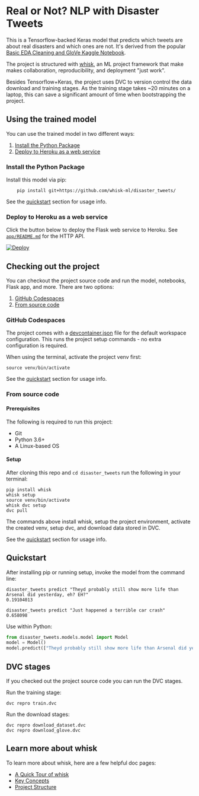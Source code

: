 # Real or Not? NLP with Disaster Tweets

This is a Tensorflow-backed Keras model that predicts which tweets are about real disasters and which ones are not. It's derived from the popular [Basic EDA,Cleaning and GloVe Kaggle Notebook](https://www.kaggle.com/shahules/basic-eda-cleaning-and-glove).

The project is structured with [whisk](https://github.com/whisk-ml/whisk), an ML project framework that make makes collaboration, reproducibility, and deployment "just work".

Besides Tensorflow+Keras, the project uses DVC to version control the data download and training stages. As the training stage takes ~20 minutes on a laptop, this can save a significant amount of time when bootstrapping the project.

## Using the trained model

You can use the trained model in two different ways:

1. [Install the Python Package](#install-the-python-package)
2. [Deploy to Heroku as a web service](#deploy-to-heroku-as-a-web-service)

### Install the Python Package

Install this model via pip:

        pip install git+https://github.com/whisk-ml/disaster_tweets/

See the [quickstart](#quickstart) section for usage info.

### Deploy to Heroku as a web service

Click the button below to deploy the Flask web service to Heroku. See [`app/README.md`](app/README.md) for the HTTP API.

[![Deploy](https://www.herokucdn.com/deploy/button.svg)](https://heroku.com/deploy?template=https://github.com/whisk-ml/disaster_tweets)

## Checking out the project

You can checkout the project source code and run the model, notebooks, Flask app, and more. There are two options:

1. [GitHub Codespaces](#github-codespaces)
2. [From source code](#from-source-code)

### GitHub Codespaces

The project comes with a [devcontainer.json](.devcontainer/devcontainer.json) file for the default workspace configuration. This runs the project setup commands - no extra configuration is required.

When using the terminal, activate the project venv first:

    source venv/bin/activate

See the [quickstart](#quickstart) section for usage info.

### From source code

#### Prerequisites

The following is required to run this project:

* Git
* Python 3.6+
* A Linux-based OS

#### Setup

After cloning this repo and `cd disaster_tweets` run the following in your terminal:

    pip install whisk
    whisk setup
    source venv/bin/activate
    whisk dvc setup
    dvc pull

The commands above install whisk, setup the project environment, activate the created venv, setup dvc, and download data stored in DVC.

See the [quickstart](#quickstart) section for usage info.

## Quickstart

After installing pip or running setup, invoke the model from the command line:

```
disaster_tweets predict "Theyd probably still show more life than Arsenal did yesterday, eh? EH?"
0.19104013

disaster_tweets predict "Just happened a terrible car crash"
0.658098
```

Use within Python:

```py
from disaster_tweets.models.model import Model
model = Model()
model.predict(["Theyd probably still show more life than Arsenal did yesterday, eh? EH?"])
```

## DVC stages

If you checked out the project source code you can run the DVC stages.

Run the training stage:

    dvc repro train.dvc

Run the download stages:

    dvc repro download_dataset.dvc
    dvc repro download_glove.dvc

## Learn more about whisk

To learn more about whisk, here are a few helpful doc pages:

* [A Quick Tour of whisk](https://whisk.readthedocs.io/en/latest/tour_of_whisk.html)
* [Key Concepts](https://whisk.readthedocs.io/en/latest/key_concepts.html)
* [Project Structure](https://whisk.readthedocs.io/en/latest/project_structure.html)
